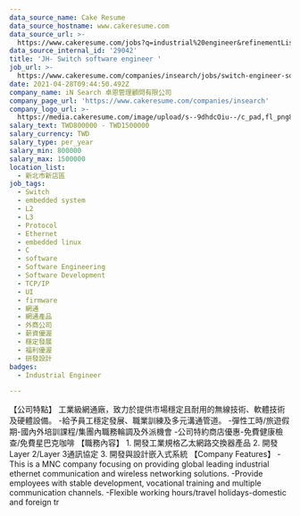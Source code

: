 ```yaml
---
data_source_name: Cake Resume
data_source_hostname: www.cakeresume.com
data_source_url: >-
  https://www.cakeresume.com/jobs?q=industrial%20engineer&refinementList%5Blang_name%5D%5B0%5D=English&refinementList%5Bsalary_type%5D=per_year
data_source_internal_id: '29042'
title: 'JH- Switch software engineer '
job_url: >-
  https://www.cakeresume.com/companies/insearch/jobs/switch-engineer-software-engineer
date: 2021-04-28T09:44:50.492Z
company_name: iN Search 卓恩管理顧問有限公司
company_page_url: 'https://www.cakeresume.com/companies/insearch'
company_logo_url: >-
  https://media.cakeresume.com/image/upload/s--9dhdcOiu--/c_pad,fl_png8,h_200,w_200/v1610522688/ppnzb1veba43cha2rznf.png
salary_text: TWD800000 - TWD1500000
salary_currency: TWD
salary_type: per_year
salary_min: 800000
salary_max: 1500000
location_list:
  - 新北市新店區
job_tags:
  - Switch
  - embedded system
  - L2
  - L3
  - Protocol
  - Ethernet
  - embedded linux
  - C
  - software
  - Software Engineering
  - Software Development
  - TCP/IP
  - UI
  - firmware
  - 網通
  - 網通產品
  - 外商公司
  - 薪資優渥
  - 穩定發展
  - 福利優渥
  - 研發設計
badges:
  - Industrial Engineer

---
```


【公司特點】 工業級網通廠，致力於提供市場穩定且耐用的無線技術、軟體技術及硬體設備。 -給予員工穩定發展、職業訓練及多元溝通管道。 -彈性工時/旅遊假期-國內外培訓課程/集團內職務輪調及外派機會 -公司特約商店優惠-免費健康檢查/免費星巴克咖啡 【職務內容】 1. 開發工業規格乙太網路交換器產品 2. 開發Layer 2/Layer 3通訊協定 3. 開發與設計嵌入式系統 【Company Features】 -This is a MNC company focusing on providing global leading industrial ethernet communication and wireless networking solutions. -Provide employees with stable development, vocational training and multiple communication channels. -Flexible working hours/travel holidays-domestic and foreign tr